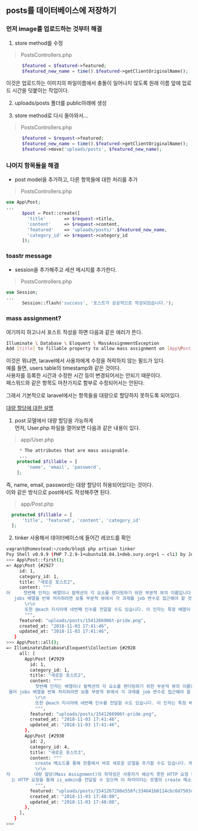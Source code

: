 
## posts를 데이터베이스에 저장하기  

### 먼저 image를 업로드하는 것부터 해결  

1. store method를 수정 
> PostsControllers.php
```php
      $featured = $featured->featured;
      $featured_new_name = time().$featured->getClientOriginalName();
```
이것은 업로드하는 이미지의 파일이름에서 충돌이 일어나지 않도록 원래 이름 앞에
업로드 시간을 덧붙이는 작업이다.  

2. uploads/posts 폴더를 public아래에 생성  

3. store method로 다시 돌아와서...
> PostsControllers.php
```php
      $featured = $request->featured;
      $featured_new_name = time().$featured->getClientOriginalName();
      $featured->move('uploads/posts', $featured_new_name);
```

### 나머지 항목들을 해결 
- post model을 추가하고, 다른 항목들에 대한 처리를 추가  

> PostsControllers.php
```php
use App\Post;
...
      $post = Post::create([
        'title'       => $request->title,
        'content'     => $request->content,
        'featured'    => 'uploads/posts/'.$featured_new_name,
        'category_id' => $request->category_id
      ]);
```
### toastr message 
- session을 추가해주고 세션 메시지를 추가한다.  

> PostsControllers.php
```php
use Session;
...
      Session::flash('success', '포스트가 성공적으로 작성되었습니다.');
```

### mass assignment?

여기까지 하고나서 포스트 작성을 하면 다음과 같은 에러가 뜬다.  
```bash
Illuminate \ Database \ Eloquent \ MassAssignmentException
Add [title] to fillable property to allow mass assignment on [App\Post].
```
이것은 뭐냐면, laravel에서 사용자에게 수정을 허락하지 않는 필드가 있다.  
예를 들면, users table의 timestamp와 같은 것이다.  
사용자를 등록한 시간과 수정한 시간 등이 변경되어서는 안되기 때문이다.  
패스워드와 같은 항목도 마찬가지로 함부로 수정되어서는 안된다.  

그래서 기본적으로 laravel에서는 항목들을 대량으로 할당하지 못하도록 되어있다.  

[대량 할당에 대한 설명](https://laravel.kr/docs/5.6/eloquent#%EB%8C%80%EB%9F%89%20%ED%95%A0%EB%8B%B9%20-%20Mass%20Assignment)

1. post 모델에서 대량 할당을 가능하게  
먼저, User.php 파일을 열어보면 다음과 같은 내용이 있다.  
> app/User.php
```php
     * The attributes that are mass assignable.
     ...
    protected $fillable = [
        'name', 'email', 'password',
    ];
```
즉, name, email, password는 대량 할당이 허용되어있다는 것이다.  
이와 같은 방식으로 post에서도 작성해주면 된다. 
> app/Post.php
```php
  protected $fillable = [
      'title', 'featured', 'content', 'category_id'
  ];
```
2. tinker 사용해서 데이터베이스에 들어간 레코드를 확인  
```bash
vagrant@homestead:~/code/blog$ php artisan tinker
Psy Shell v0.9.9 (PHP 7.2.9-1+ubuntu18.04.1+deb.sury.org+1 — cli) by Justin Hileman
>>> App\Post::first();
=> App\Post {#2927
     id: 1,
     category_id: 1,
     title: "새로운 포스트2",
     content: """
어     첫번째 인자는 배열이나 컬렉션의 각 요소를 렌더링하기 위한 부분적 뷰의 이름입니다. 두번째 인자는 반복 처리하는 배열이나 컬렉션이며 세번째 인수는 뷰에서의 반복값이 대입되는 변수의 이름입니다. 예를 들
   jobs 배열을 반복 처리하려면 보통 부분적 뷰에서 각 과제를 job 변수로 접근해야 할 것입니다. 현재 반복에서의 키값은 부분적 뷰에서 key 변수로 접근할 수 있습니다.\r\n
       \r\n
       또한 @each 지시어에 네번째 인수를 전달할 수도 있습니다. 이 인자는 특정 배열이 비었을 경우 렌더링될 뷰를 결정합니다.
       """,
     featured: "uploads/posts/1541266906t-pride.png",
     created_at: "2018-11-03 17:41:46",
     updated_at: "2018-11-03 17:41:46",
   }
>>> App\Post::all();
=> Illuminate\Database\Eloquent\Collection {#2928
     all: [
       App\Post {#2929
         id: 1,
         category_id: 1,
         title: "새로운 포스트2",
         content: """
           첫번째 인자는 배열이나 컬렉션의 각 요소를 렌더링하기 위한 부분적 뷰의 이름입니다. 두번째 인자는 반복 처리하는 배열이나 컬렉션이며 세번째 인수는 뷰에서의 반복값이 대입되는 변수의 이름입니다. 예를
 들어 jobs 배열을 반복 처리하려면 보통 부분적 뷰에서 각 과제를 job 변수로 접근해야 할 것입니다. 현재 반복에서의 키값은 부분적 뷰에서 key 변수로 접근할 수 있습니다.\r\n
           \r\n
           또한 @each 지시어에 네번째 인수를 전달할 수도 있습니다. 이 인자는 특정 배열이 비었을 경우 렌더링될 뷰를 결정합니다.
           """,
         featured: "uploads/posts/1541266906t-pride.png",
         created_at: "2018-11-03 17:41:46",
         updated_at: "2018-11-03 17:41:46",
       },
       App\Post {#2930
         id: 2,
         category_id: 4,
         title: "새로운 포스트3",
         content: """
           create 메소드를 통해 한줄에서 바로 새로운 모델을 추가할 수도 있습니다. 메소드를 통해 추가된 모델 인스턴스가 결과로 반환될 것입니다. 하지만 기본적으로 모든 Eloquent 모델은 대량 할당-Mass Assignment 으로부터 보호되기 때문에, 이렇게 하기 전에 모델의 fillable나 guarded 속성을 지정해야 주어야 합니다.\r\n
           \r\n
자         대량 할당(Mass Assignment)의 취약성은 사용자가 예상치 못한 HTTP 요청 파라미터를 전달했을 때 발생하며, 해당 파라미터는 데이터베이스의 예상하지 못한 컬럼을 변경하게 됩니다. 예를 들어 악의적인 사용
  는 HTTP 요청을 통해 is_admin을 전달할 수 있으며 이 파라미터는 모델의 create 메소드에 전달되어 사용자를 관리자로 승격할 수 있습니다.
           """,
         featured: "uploads/posts/1541267288e558fc334641b0114cbc6d7503c09c08.jpg",
         created_at: "2018-11-03 17:48:08",
         updated_at: "2018-11-03 17:48:08",
       },
     ],
   }
>>> 
```
